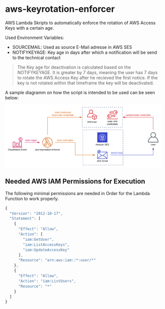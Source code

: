 # aws-keyrotation-enforcer
AWS Lambda Skripts to automatically enforce the rotation of AWS Access Keys with a certain age.

Used Environment Variables:
- SOURCEMAIL: Used as source E-Mail adresse in AWS SES
- NOTIFYKEYAGE: Key age in days after which a notification will be send to the technical contact

> The Key age for deactivation is calculated based on the NOTIFYKEYAGE. It is greater by 7 days, meaning the user has 7 days to rotate the AWS Access Key after he recieved the first notice. If the key is not rotated within that timeframe the key will be deactivated.

A sample diagramm on how the script is intended to be used can be seen below:

![Architecture Diagramm](assets/aws-keyrotation-enforcer.svg)

## Needed AWS IAM Permissions for Execution

The following minimal permissions are needed in Order for the Lambda Function to work properly.

```javascript
{
  "Version": "2012-10-17",
  "Statement": [
    {
      "Effect": "Allow",
      "Action": [
        "iam:GetUser",
        "iam:ListAccessKeys",
        "iam:UpdateAccessKey"
      ],
      "Resource": "arn:aws:iam::*:user/*"
    },
    {
      "Effect": "Allow",
      "Action": "iam:ListUsers",
      "Resource": "*"
    }
  ]
}
```